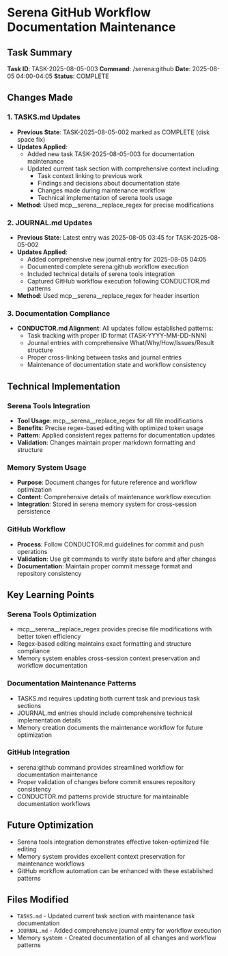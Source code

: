 # Serena GitHub Workflow Documentation Maintenance

## Task Summary
**Task ID**: TASK-2025-08-05-003
**Command**: /serena:github
**Date**: 2025-08-05 04:00-04:05
**Status**: COMPLETE

## Changes Made

### 1. TASKS.md Updates
- **Previous State**: TASK-2025-08-05-002 marked as COMPLETE (disk space fix)
- **Updates Applied**:
  - Added new task TASK-2025-08-05-003 for documentation maintenance
  - Updated current task section with comprehensive context including:
    - Task context linking to previous work
    - Findings and decisions about documentation state
    - Changes made during maintenance workflow
    - Technical implementation of serena tools usage
- **Method**: Used mcp__serena__replace_regex for precise modifications

### 2. JOURNAL.md Updates  
- **Previous State**: Latest entry was 2025-08-05 03:45 for TASK-2025-08-05-002
- **Updates Applied**:
  - Added comprehensive new journal entry for 2025-08-05 04:05
  - Documented complete serena:github workflow execution
  - Included technical details of serena tools integration
  - Captured GitHub workflow execution following CONDUCTOR.md patterns
- **Method**: Used mcp__serena__replace_regex for header insertion

### 3. Documentation Compliance
- **CONDUCTOR.md Alignment**: All updates follow established patterns:
  - Task tracking with proper ID format (TASK-YYYY-MM-DD-NNN)
  - Journal entries with comprehensive What/Why/How/Issues/Result structure
  - Proper cross-linking between tasks and journal entries
  - Maintenance of documentation state and workflow consistency

## Technical Implementation

### Serena Tools Integration
- **Tool Usage**: mcp__serena__replace_regex for all file modifications
- **Benefits**: Precise regex-based editing with optimized token usage
- **Pattern**: Applied consistent regex patterns for documentation updates
- **Validation**: Changes maintain proper markdown formatting and structure

### Memory System Usage
- **Purpose**: Document changes for future reference and workflow optimization
- **Content**: Comprehensive details of maintenance workflow execution
- **Integration**: Stored in serena memory system for cross-session persistence

### GitHub Workflow
- **Process**: Follow CONDUCTOR.md guidelines for commit and push operations
- **Validation**: Use git commands to verify state before and after changes
- **Documentation**: Maintain proper commit message format and repository consistency

## Key Learning Points

### Serena Tools Optimization
- mcp__serena__replace_regex provides precise file modifications with better token efficiency
- Regex-based editing maintains exact formatting and structure compliance
- Memory system enables cross-session context preservation and workflow documentation

### Documentation Maintenance Patterns
- TASKS.md requires updating both current task and previous task sections
- JOURNAL.md entries should include comprehensive technical implementation details
- Memory creation documents the maintenance workflow for future optimization

### GitHub Integration
- serena:github command provides streamlined workflow for documentation maintenance
- Proper validation of changes before commit ensures repository consistency
- CONDUCTOR.md patterns provide structure for maintainable documentation workflows

## Future Optimization
- Serena tools integration demonstrates effective token-optimized file editing
- Memory system provides excellent context preservation for maintenance workflows
- GitHub workflow automation can be enhanced with these established patterns

## Files Modified
- `TASKS.md` - Updated current task section with maintenance task documentation
- `JOURNAL.md` - Added comprehensive journal entry for workflow execution
- Memory system - Created documentation of all changes and workflow patterns